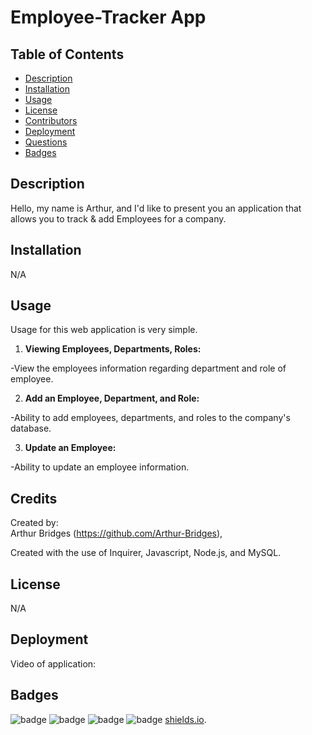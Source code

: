 # Employee-Tracker App

## Table of Contents
- [Description](#description)
- [Installation](#installation)
- [Usage](#usage)
- [License](#license)
- [Contributors](#contributors)
- [Deployment](#deployment)
- [Questions](#questions)
- [Badges](#badges)

## Description

Hello, my name is Arthur, and I'd like to present you an application that allows you to track & add Employees for a company.

## Installation

N/A

## Usage

Usage for this web application is very simple. 

1. **Viewing Employees, Departments, Roles:**

-View the employees information regarding department and role of employee.

2. **Add an Employee, Department, and Role:**

-Ability to add employees, departments, and roles to the company's database.

3. **Update an Employee:**

-Ability to update an employee information.



## Credits

Created by:   
Arthur Bridges (https://github.com/Arthur-Bridges),     
  

Created with the use of Inquirer, Javascript, Node.js, and MySQL.

## License

N/A

## Deployment

Video of application: 




## Badges


![badge](https://img.shields.io/badge/Arthurs%20badge-2EB107)
![badge](https://img.shields.io/badge/40%-HTML-FF704D)
![badge](https://img.shields.io/badge/5%-CSS-61CCD2)
![badge](https://img.shields.io/badge/55%-JavaScript-FF700B)
[shields.io](https://shields.io/).
